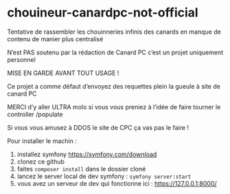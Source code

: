 # chouineur-canardpc-not-official

Tentative de rassembler les chouinneries infinis des canards en manque de contenu de manier plus centralisé

N’est PAS soutenu par la rédaction de Canard PC c’est un projet uniquement personnel


MISE EN GARDE AVANT TOUT USAGE !

Ce projet a comme défaut d’envoyez des requettes plein la gueule à site de canard PC

MERCI d’y aller ULTRA molo si vous vous preniez à l’idée de faire tourner le controller /populate

Si vous vous amusez à DDOS le site de CPC ça vas pas le faire !

Pour installer le machin : 

1) installez symfony <https://symfony.com/download>
2) clonez ce github
3) faites `composer install` dans le dossier cloné
4) lancez le server local de dev symfony : `symfony server:start`
5) vous avez un serveur de dev qui fonctionne ici : https://127.0.0.1:8000/